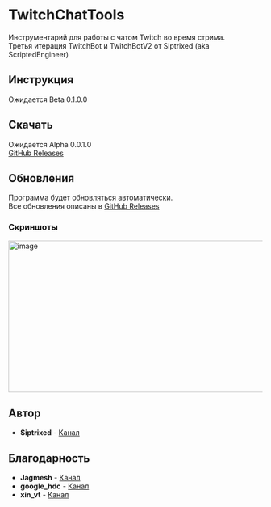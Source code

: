 # TwitchChatTools

Инструментарий для работы с чатом Twitch во время стрима. <br>
Третья итерация TwitchBot и TwitchBotV2 от Siptrixed (aka ScriptedEngineer)

## Инструкция

Ожидается Beta 0.1.0.0

## Скачать

Ожидается Alpha 0.0.1.0 <br>
[GitHub Releases](https://github.com/Siptrixed/TwitchChatTools/releases)

## Обновления

Программа будет обновляться автоматически. <br>
Все обновления описаны в [GitHub Releases](https://github.com/Siptrixed/TwitchChatTools/releases)

### Скриншоты

<img width="600" height="300" alt="image" src="https://github.com/user-attachments/assets/53ce1810-f1bc-4429-a349-68c25200cb88" />

## Автор

* **Siptrixed** - [Канал](https://www.twitch.tv/siptrixed)

## Благодарность

* **Jagmesh** - [Канал](https://www.twitch.tv/jagmesh)
* **google_hdc** - [Канал](https://www.twitch.tv/google_hdc)
* **xin_vt** - [Канал](https://www.twitch.tv/xin_vt)
